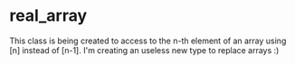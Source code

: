 # real_array
This class is being created to access to the n-th element of an array using [n] instead of [n-1].
I'm creating an useless new type to replace arrays :)
